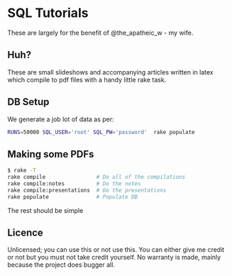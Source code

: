 SQL Tutorials
==

These are largely for the benefit of @the_apatheic_w - my wife.

Huh?
--

These are small slideshows and accompanying articles written in latex which compile to pdf files with a handy little rake task.


DB Setup
--

We generate a job lot of data as per:

```bash
RUNS=50000 SQL_USER='root' SQL_PW='password'  rake populate
```

Making some PDFs
--

```bash
$ rake -T
rake compile                # Do all of the compilations
rake compile:notes          # Do the notes
rake compile:presentations  # Do the presentations
rake populate               # Populate DB
```

The rest should be simple

Licence
--

Unlicensed; you can use this or not use this. You can either give me credit or not but you must not take credit yourself. No warranty is made, mainly because the project does bugger all.
